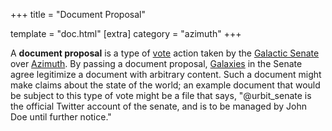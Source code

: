+++
title = "Document Proposal"

template = "doc.html"
[extra]
category = "azimuth"
+++

A **document proposal** is a type of [vote](/reference/glossary/voting) action taken by the [Galactic Senate](/reference/glossary/senate) over [Azimuth](/reference/glossary/azimuth). By passing a document proposal, [Galaxies](/reference/glossary/galaxy) in the Senate agree legitimize a document with arbitrary content. Such a document might make claims about the state of the world; an example document that would be subject to this type of vote might be a file that says, "@urbit_senate is the official Twitter account of the senate, and is to be managed by John Doe until further notice."
